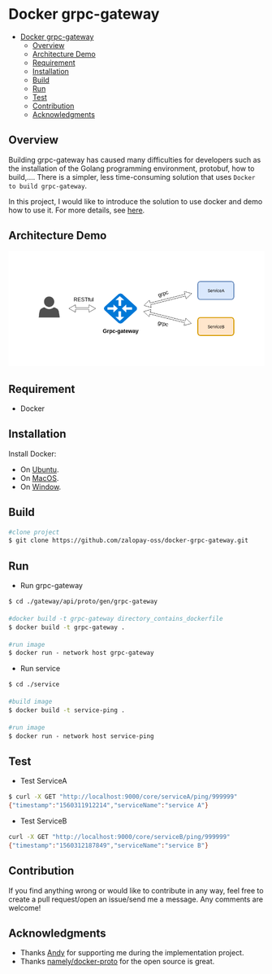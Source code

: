 # Docker grpc-gateway

- [Docker grpc-gateway](#docker-grpc-gateway)
  - [Overview](#overview)
  - [Architecture Demo](#architecture-demo)
  - [Requirement](#requirement)
  - [Installation](#installation)
  - [Build](#build)
  - [Run](#run)
  - [Test](#test)
  - [Contribution](#contribution)
  - [Acknowledgments](#acknowledgments)

## Overview

Building grpc-gateway has caused many difficulties for developers such as the installation of the Golang programming environment, protobuf, how to build,.... There is a simpler, less time-consuming solution that uses `Docker to build grpc-gateway`.

In this project, I would like to introduce the solution to use docker and demo how to use it. For more details, see [here](https://medium.com/zalopay-engineering/docker-grpc-gateway-e2efbdcfe5c-e2efbdcfe5c).

## Architecture Demo

<p align="center">
  <img src="./images/model.png"/>
</p>

## Requirement

- Docker
  
## Installation

Install Docker:

- On [Ubuntu](https://docs.docker.com/install/linux/docker-ce/ubuntu/).
- On [MacOS](https://docs.docker.com/docker-for-mac/install/).
- On [Window](https://docs.docker.com/docker-for-windows/install/).
  
## Build

```sh
#clone project
$ git clone https://github.com/zalopay-oss/docker-grpc-gateway.git
```

## Run

- Run grpc-gateway
  
```sh
$ cd ./gateway/api/proto/gen/grpc-gateway

#docker build -t grpc-gateway directory_contains_dockerfile
$ docker build -t grpc-gateway .

#run image
$ docker run - network host grpc-gateway
```

- Run service
  
```sh
$ cd ./service

#build image
$ docker build -t service-ping .

#run image
$ docker run - network host service-ping
```

## Test

- Test ServiceA
  
```sh
$ curl -X GET "http://localhost:9000/core/serviceA/ping/999999"
{"timestamp":"1560311912214","serviceName":"service A"}
```

- Test ServiceB

```sh
curl -X GET "http://localhost:9000/core/serviceB/ping/999999"
{"timestamp":"1560312187849","serviceName":"service B"}
```

## Contribution

If you find anything wrong or would like to contribute in any way, feel free to create a pull request/open an issue/send me a message. Any comments are welcome!

## Acknowledgments

- Thanks [Andy](https://github.com/anhldbk) for supporting me during the implementation project.
- Thanks [namely/docker-proto](https://github.com/namely/docker-protoc) for the open source is great.
